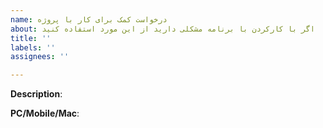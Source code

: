 ```yaml
---
name: درخواست کمک برای کار با پروژه
about: اگر با کارکردن با برنامه مشکلی دارید از این مورد استفاده کنید
title: ''
labels: ''
assignees: ''

---
```


**Description**:

**PC/Mobile/Mac**:
